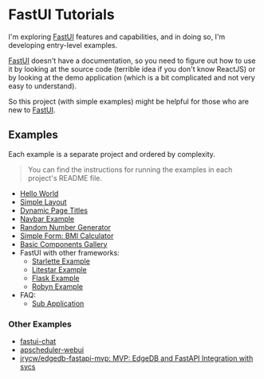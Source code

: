 # FastUI Tutorials

I'm exploring [FastUI][fastui] features and capabilities, and in doing so, I'm developing entry-level examples.

[FastUI][fastui] doesn't have a documentation, so you need to figure out how to use it by looking at the source code (terrible idea if you don't know ReactJS) or by looking at the demo application (which is a bit complicated and not very easy to understand).

So this project (with simple examples) might be helpful for those who are new to [FastUI][fastui].

## Examples

Each example is a separate project and ordered by complexity.

> You can find the instructions for running the examples in each project's README file.

- [Hello World](./examples/hello-world/)
- [Simple Layout](./examples/simple-layout/)
- [Dynamic Page Titles](./examples/dynamic-page-titles/)
- [Navbar Example](./examples/navigation/)
- [Random Number Generator](./examples/random-number-generator/)
- [Simple Form: BMI Calculator](./examples/simple-form/)
- [Basic Components Gallery](./examples/basic-component-gallery/)
- FastUI with other frameworks:
  - [Starlette Example](./examples/starlette-fastui/)
  - [Litestar Example](./examples/litestar-fastui/)
  - [Flask Example](./examples/flask-fastui/)
  - [Robyn Example](./examples/robyn-fastui/)
- FAQ:
  - [Sub Application](./examples/sub-application/)

### Other Examples

- [fastui-chat](https://github.com/shroominic/fastui-chat)
- [apscheduler-webui](https://github.com/Dragon-GCS/apscheduler-webui)
- [jrycw/edgedb-fastapi-mvp: MVP: EdgeDB and FastAPI Integration with svcs](https://github.com/jrycw/edgedb-fastapi-mvp)

<!-- Links -->
[fastui]: https://github.com/pydantic/FastUI
